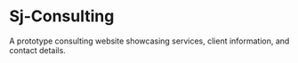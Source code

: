 # Sj-Consulting
A prototype consulting website showcasing services, client information, and contact details.
